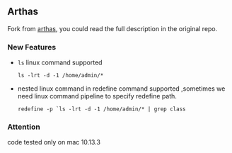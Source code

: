 ## Arthas

Fork from [arthas](https://github.com/alibaba/arthas), you could read the full description in the original repo.


### New Features

* `ls` linux command supported

  `` ls -lrt -d -1 /home/admin/* ``
  
  
* nested linux command in redefine command supported ,sometimes we need linux command pipeline to specify redefine path.

  ``redefine -p `ls -lrt -d -1 /home/admin/* | grep class ``

### Attention

code tested only on mac  10.13.3